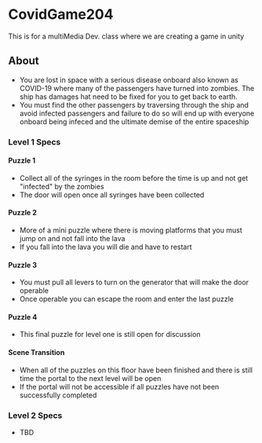 # CovidGame204
This is for a multiMedia Dev. class where we are creating a game in unity

## About
- You are lost in space with a serious disease onboard also known as COVID-19 where many of the passengers have turned into zombies. The ship has damages hat need to be fixed for you to get back to earth.
- You must find the other passengers by traversing through the ship and avoid infected passengers and failure to do so will end up with everyone onboard being infeced and the ultimate demise of the entire spaceship 

### Level 1 Specs

#### Puzzle 1
- Collect all of the syringes in the room before the time is up and not get "infected" by the zombies
- The door will open once all syringes have been collected

#### Puzzle 2
- More of a mini puzzle where there is moving platforms that you must jump on and not fall into the lava
- If you fall into the lava you will die and have to restart

#### Puzzle 3
- You must pull all levers to turn on the generator that will make the door operable
- Once operable you can escape the room and enter the last puzzle

#### Puzzle 4
- This final puzzle for level one is still open for discussion

#### Scene Transition
- When all of the puzzles on this floor have been finished and there is still time the portal to the next level will be open
- If the portal will not be accessible if all puzzles have not been successfully completed

### Level 2 Specs
- TBD
